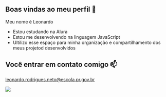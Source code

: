 ## Boas vindas ao meu perfil 💙

Meu nome é Leonardo 

- Estou estudando na Alura 
- Estou me desenvolvendo na linguagem JavaScript
- Ultilizo esse espaço para minha organização e compartilhamento dos meus projetod desenvolvidos

## Você entrar em contato comigo 📫

leonardo.rodrigues.neto@escola.pr.gov.br

![](https://media.tenor.com/s5eyqcJkSOcAAAAd/standing-thomas.gif)



